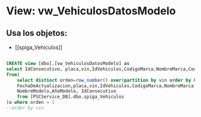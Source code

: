 # View: vw_VehiculosDatosModelo

## Usa los objetos:
- [[spiga_Vehiculos]]

```sql

CREATE view [dbo].[vw_VehiculosDatosModelo] as
select IdConsecutivo, placa,vin,IdVehiculos,CodigoMarca,NombreMarca,CodigoGama,NombreGama,CodModelo,NombreModelo,AñoModelo
from(
	select distinct orden=row_number() over(partition by vin order by FechaDeActualizacion desc),
	FechaDeActualizacion,placa,vin,IdVehiculos,CodigoMarca,NombreMarca,CodigoGama,NombreGama,CodModelo,
	NombreModelo,AñoModelo, IdConsecutivo
	from [PSCService_DB].dbo.spiga_Vehiculos
)a where orden = 1
--order by vin

```
